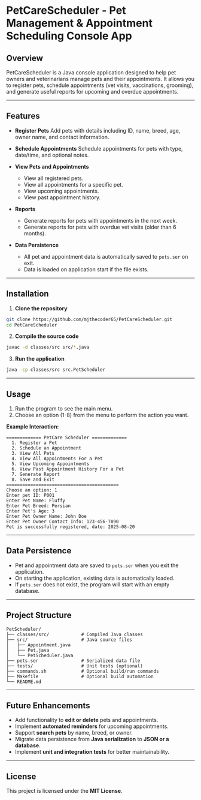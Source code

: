 # PetCareScheduler - Pet Management & Appointment Scheduling Console App

## Overview

PetCareScheduler is a Java console application designed to help pet owners and veterinarians manage pets and their appointments. It allows you to register pets, schedule appointments (vet visits, vaccinations, grooming), and generate useful reports for upcoming and overdue appointments.

---

## Features

- **Register Pets**
  Add pets with details including ID, name, breed, age, owner name, and contact information.

- **Schedule Appointments**
  Schedule appointments for pets with type, date/time, and optional notes.

- **View Pets and Appointments**

  - View all registered pets.
  - View all appointments for a specific pet.
  - View upcoming appointments.
  - View past appointment history.

- **Reports**

  - Generate reports for pets with appointments in the next week.
  - Generate reports for pets with overdue vet visits (older than 6 months).

- **Data Persistence**

  - All pet and appointment data is automatically saved to `pets.ser` on exit.
  - Data is loaded on application start if the file exists.

---

## Installation

1. **Clone the repository**

```bash
git clone https://github.com/mjthecoder65/PetCareScheduler.git
cd PetCareScheduler
```

2. **Compile the source code**

```bash
javac -d classes/src src/*.java
```

3. **Run the application**

```bash
java -cp classes/src src.PetScheduler
```

---

## Usage

1. Run the program to see the main menu.
2. Choose an option (1-8) from the menu to perform the action you want.

**Example Interaction:**

```
============= PetCare Scheduler =============
  1. Register a Pet
  2. Schedule an Appointment
  3. View All Pets
  4. View All Appointments For a Pet
  5. View Upcoming Appointments
  6. View Past Appointment History For a Pet
  7. Generate Report
  8. Save and Exit
==========================================
Choose an option: 1
Enter pet ID: P001
Enter Pet Name: Fluffy
Enter Pet Breed: Persian
Enter Pet's Age: 3
Enter Pet Owner Name: John Doe
Enter Pet Owner Contact Info: 123-456-7890
Pet is successfully registered, date: 2025-08-20
```

---

## Data Persistence

- Pet and appointment data are saved to `pets.ser` when you exit the application.
- On starting the application, existing data is automatically loaded.
- If `pets.ser` does not exist, the program will start with an empty database.

---

## Project Structure

```
PetScheduler/
├── classes/src/            # Compiled Java classes
├── src/                    # Java source files
│   ├── Appointment.java
│   ├── Pet.java
│   └── PetScheduler.java
├── pets.ser                # Serialized data file
├── tests/                  # Unit tests (optional)
├── commands.sh             # Optional build/run commands
├── Makefile                # Optional build automation
└── README.md
```

---

## Future Enhancements

- Add functionality to **edit or delete** pets and appointments.
- Implement **automated reminders** for upcoming appointments.
- Support **search pets** by name, breed, or owner.
- Migrate data persistence from **Java serialization** to **JSON or a database**.
- Implement **unit and integration tests** for better maintainability.

---

## License

This project is licensed under the **MIT License**.

